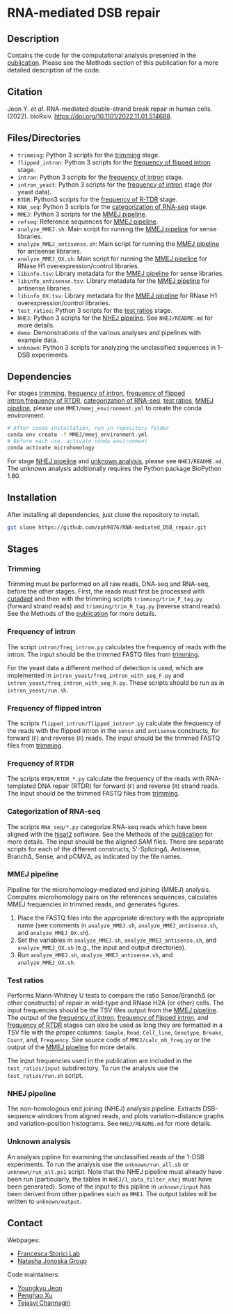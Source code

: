 # RNA-mediated DSB repair

## Description

Contains the code for the computational analysis presented in the [publication](#citation). Please see the Methods section of this publication for a more detailed description of the code.

## Citation

Jeon Y. *et al*. RNA-mediated double-strand break repair in human cells. (2022). bioRxiv. https://doi.org/10.1101/2022.11.01.514688.

## Files/Directories

* `trimming`: Python 3 scripts for the [trimming](#trimming) stage.
* `flipped_intron`: Python 3 scripts for the [frequency of flipped intron](#frequency-of-flipped-intron) stage.
* `intron`: Python 3 scripts for the [frequency of intron](#frequency-of-intron) stage.
* `intron_yeast`: Python 3 scripts for the [frequency of intron](#frequency-of-intron) stage (for yeast data).
* `RTDR`: Python3 scripts for the [frequency of R-TDR](#frequency-of-rtdr) stage.
* `RNA_seq`: Python 3 scripts for the [categorization of RNA-seq](#categorization-of-rna-seq) stage.
* `MMEJ`: Python 3 scripts for the [MMEJ pipeline](#mmej-pipeline).
* `refseq`: Reference sequences for [MMEJ pipeline](#mmej-pipeline).
* `analyze_MMEJ.sh`: Main script for running the [MMEJ pipeline](#mmej-pipeline) for sense libraries.
* `analyze_MMEJ_antisense.sh`: Main script for running the [MMEJ pipeline](#mmej-pipeline) for antisense libraries.
* `analyze_MMEJ_OX.sh`: Main script for running the [MMEJ pipeline](#mmej-pipeline) for RNase H1 overexpression/control libraries.
* `libinfo.tsv`: Library metadata for the [MMEJ pipeline](#mmej-pipeline) for sense libraries.
* `libinfo_antisense.tsv`: Library metadata for the [MMEJ pipeline](#mmej-pipeline) for antisense libraries.
* `libinfo_OX.tsv`: Library metadata for the [MMEJ pipeline](#mmej-pipeline) for RNase H1 overexpression/control libraries.
* `test_ratios`: Python 3 scripts for the [test ratios](#test-ratios) stage.
* `NHEJ`: Python 3 scripts for the [NHEJ pipeline](#nhej-pipeline). See `NHEJ/README.md` for more details.
* `demo`: Demonstrations of the various analyses and pipelines with example data.
* `unknown`: Python 3 scripts for analyzing the unclassified sequences in 1-DSB experiments.

## Dependencies

For stages [trimming](#trimming), [frequency of intron](#frequency-of-intron), [frequency of flipped intron](#frequency-of-flipped-intron),[frequency of RTDR](#frequency-of-rtdr), [categorization of RNA-seq](#categorization-of-rna-seq), [test ratios](#test-ratios), [MMEJ pipeline](#mmej-pipeline), please use `MMEJ/mmej_environment.yml` to create the conda environment.

```bash
# After conda installation, run in repository folder
conda env create -f MMEJ/mmej_environment.yml
# Before each use, activate conda environment
conda activate microhomology
```

For stage [NHEJ pipeline](#nhej-pipeline) and [unknown analysis](#unknown-analysis), please see `NHEJ/README.md`. The unknown analysis additionally requires the Python package BioPython 1.80.

## Installation
After installing all dependencies, just clone the repository to install.
```bash
git clone https://github.com/xph9876/RNA-mediated_DSB_repair.git
```

## Stages

### Trimming

Trimming must be performed on all raw reads, DNA-seq and RNA-seq, before the other stages. First, the reads must first be processed with [cutadapt](https://cutadapt.readthedocs.io/en/stable/) and then with the trimming scripts `trimming/trim_F_tag.py` (forward strand reads) and `trimming/trim_R_tag.py` (reverse strand reads). See the Methods of the [publication](#citation) for more details.

### Frequency of intron

The script `intron/freq_intron.py` calculates the frequency of reads with the intron. The input should be the trimmed FASTQ files from [trimming](#trimming). 

For the yeast data a different method of detection is used, which are implemented in `intron_yeast/freq_intron_with_seq_F.py` and `intron_yeast/freq_intron_with_seq_R.py`. These scripts should be run as in `intron_yeast/run.sh`.

### Frequency of flipped intron

The scripts `flipped_intron/flipped_intron*.py` calculate the frequency of the reads with the flipped intron in the `sense` and `antisense` constructs, for forward (`F`) and reverse (`R`) reads. The input should be the trimmed FASTQ files from [trimming](#trimming).

### Frequency of RTDR

The scripts `RTDR/RTDR_*.py` calculate the frequency of the reads with RNA-templated DNA repair (RTDR) for forward (`F`) and reverse (`R`) strand reads. The input should be the trimmed FASTQ files from [trimming](#trimming).

### Categorization of RNA-seq

The scripts `RNA_seq/*.py` categorize RNA-seq reads which have been aligned with the [hisat2](http://daehwankimlab.github.io/hisat2/) software. See the Methods of the [publication](#citation) for more details. The input should be the aligned SAM files. There are separate scripts for each of the different constructs, 5'-SplicingΔ, Antisense, BranchΔ, Sense, and pCMVΔ, as indicated by the file names.

### MMEJ pipeline

Pipeline for the microhomology-mediated end joining (MMEJ) analysis. Computes microhomology pairs on the references sequences, calculates MMEJ frequencies in trimmed reads, and generates figures.

1. Place the FASTQ files into the appropriate directory with the appropriate name (see comments in `analyze_MMEJ.sh`, `analyze_MMEJ_antisense.sh`, and `analyze_MMEJ_OX.sh`).
2. Set the variables in `analyze_MMEJ.sh`, `analyze_MMEJ_antisense.sh`, and `analyze_MMEJ_OX.sh` (e.g., the input and output directories).
3. Run `analyze_MMEJ.sh`, `analyze_MMEJ_antisense.sh`, and `analyze_MMEJ_OX.sh`.

### Test ratios

Performs Mann-Whitney U tests to compare the ratio Sense/BranchΔ (or other constructs) of repair in wild-type and RNase H2A (or other) cells. The input frequencies should be the TSV files output from the [MMEJ pipeline](#mmej-pipeline). The output of the [frequency of intron](#frequency-of-intron), [frequency of flipped intron](#frequency-of-flipped-intron), and [frequency of RTDR](#frequency-of-rtdr) stages can also be used as long they are formatted in a TSV file with the proper columns: `Sample`, `Read`, `Cell_line`, `Genotype`, `Breaks`, `Count`, and, `Frequency`. See source code of `MMEJ/calc_mh_freq.py` or the output of the [MMEJ pipeline](#mmej-pipeline) for more details.

The input frequencies used in the publication are included in the `test_ratios/input` subdirectory. To run the analysis use the `test_ratios/run.sh` script.

### NHEJ pipeline

The non-homologous end joining (NHEJ) analysis pipeline. Extracts DSB-sequence windows from aligned reads, and plots variation-distance graphs and variation-position histograms. See `NHEJ/README.md` for more details.

### Unknown analysis

An analysis pipline for examining the unclassified reads of the 1-DSB experiments. To run the analysis use the `unknown/run_all.sh` or `unknown/run_all.ps1` script. Note that the NHEJ pipeline must already have been run (particularly, the tables in `NHEJ/1_data_filter_nhej` must have been generated). Some of the input to this pipline in `unknown/input` has been derived from other pipelines such as `MMEJ`. The output tables will be written to `unknown/output`.

## Contact

Webpages:
* [Francesca Storici Lab](https://storicilab.gatech.edu/)
* [Natasha Jonoska Group](https://knot.math.usf.edu/)

Code maintainers:
* [Youngkyu Jeon](mailto:yjeon39@gatech.edu)
* [Penghao Xu](mailto:pxu64@gatech.edu)
* [Tejasvi Channagiri](mailto:tchannagri@usf.edu)
